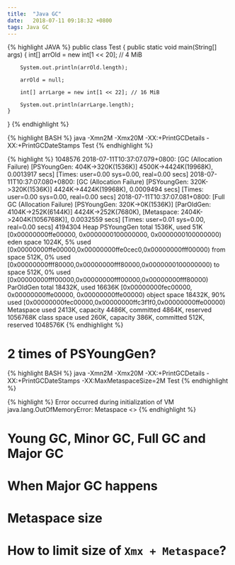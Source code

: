 ```yaml
---
title:  "Java GC"
date:   2018-07-11 09:18:32 +0800
tags: Java GC
---
```


{% highlight JAVA %}
public class Test {
    public static void main(String[] args) {
        int[] arrOld = new int[1 << 20]; // 4 MiB

        System.out.println(arrOld.length);

        arrOld = null;
        
        int[] arrLarge = new int[1 << 22]; // 16 MiB

        System.out.println(arrLarge.length);
    }
}
{% endhighlight %}

{% highlight BASH %}
java -Xmn2M -Xmx20M -XX:+PrintGCDetails -XX:+PrintGCDateStamps Test
{% endhighlight %}

{% highlight %}
1048576
2018-07-11T10:37:07.079+0800: [GC (Allocation Failure) [PSYoungGen: 404K->320K(1536K)] 4500K->4424K(19968K), 0.0013917 secs] [Times: user=0.00 sys=0.00, real=0.00 secs]
2018-07-11T10:37:07.080+0800: [GC (Allocation Failure) [PSYoungGen: 320K->320K(1536K)] 4424K->4424K(19968K), 0.0009494 secs] [Times: user=0.00 sys=0.00, real=0.00 secs]
2018-07-11T10:37:07.081+0800: [Full GC (Allocation Failure) [PSYoungGen: 320K->0K(1536K)] [ParOldGen: 4104K->252K(6144K)] 4424K->252K(7680K), [Metaspace: 2404K->2404K(1056768K)], 0.0032559 secs] [Times: user=0.01 sys=0.00, real=0.00 secs]
4194304
Heap
 PSYoungGen      total 1536K, used 51K [0x00000000ffe00000, 0x0000000100000000, 0x0000000100000000)
  eden space 1024K, 5% used [0x00000000ffe00000,0x00000000ffe0cec0,0x00000000fff00000)
  from space 512K, 0% used [0x00000000fff80000,0x00000000fff80000,0x0000000100000000)
  to   space 512K, 0% used [0x00000000fff00000,0x00000000fff00000,0x00000000fff80000)
 ParOldGen       total 18432K, used 16636K [0x00000000fec00000, 0x00000000ffe00000, 0x00000000ffe00000)
  object space 18432K, 90% used [0x00000000fec00000,0x00000000ffc3f1f0,0x00000000ffe00000)
 Metaspace       used 2413K, capacity 4486K, committed 4864K, reserved 1056768K
  class space    used 260K, capacity 386K, committed 512K, reserved 1048576K
{% endhighlight %}

# 2 times of PSYoungGen?


{% highlight BASH %}
java -Xmn2M -Xmx20M -XX:+PrintGCDetails -XX:+PrintGCDateStamps -XX:MaxMetaspaceSize=2M Test
{% endhighlight %}

{% highlight %}
Error occurred during initialization of VM
java.lang.OutOfMemoryError: Metaspace
        <<no stack trace available>>
{% endhighlight %}

# Young GC, Minor GC, Full GC and Major GC

# When Major GC happens

# Metaspace size

# How to limit size of `Xmx + Metaspace`?

